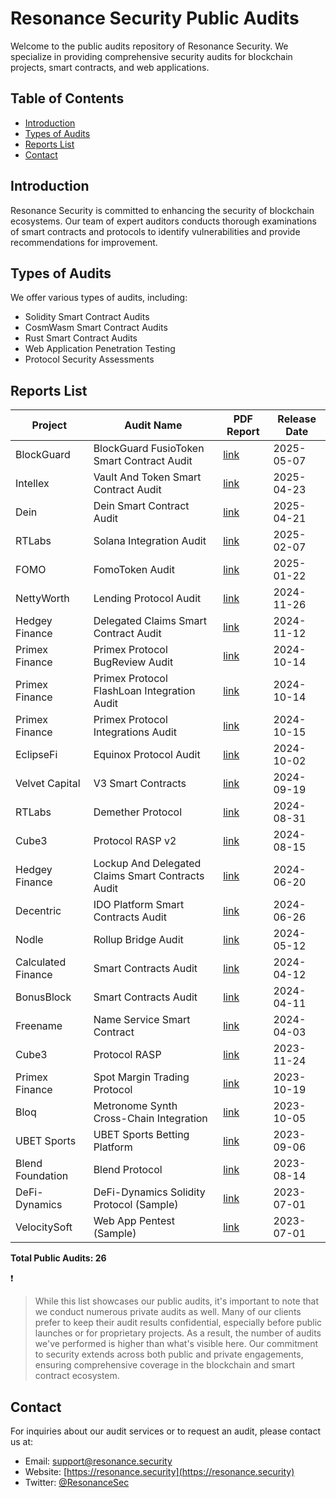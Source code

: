 # Resonance Security Public Audits

Welcome to the public audits repository of Resonance Security. We specialize in providing comprehensive security audits for blockchain projects, smart contracts, and web applications.

## Table of Contents

- [Introduction](#introduction)
- [Types of Audits](#types-of-audits)
- [Reports List](#reports-list)
- [Contact](#contact)

## Introduction

Resonance Security is committed to enhancing the security of blockchain ecosystems. Our team of expert auditors conducts thorough examinations of smart contracts and protocols to identify vulnerabilities and provide recommendations for improvement.

## Types of Audits

We offer various types of audits, including:

- Solidity Smart Contract Audits
- CosmWasm Smart Contract Audits
- Rust Smart Contract Audits
- Web Application Penetration Testing
- Protocol Security Assessments

## Reports List

| Project            | Audit Name                                        | PDF Report                                                                                                                                             | Release Date |
| ------------------ | ------------------------------------------------- | ------------------------------------------------------------------------------------------------------------------------------------------------------ | ------------ |
| BlockGuard         | BlockGuard FusioToken Smart Contract Audit        | [link](https://github.com/ResonanceCybersecurity/audits/blob/main/Solidity%20Smart%20Contract%20Audits/Audit_Report_BLKG-TOK_FINAL_21.pdf)             | 2025-05-07   |
| Intellex           | Vault And Token Smart Contract Audit              | [link](https://github.com/ResonanceCybersecurity/audits/blob/main/Rust%20Smart%20Contract%20Audits/Audit_Report_ITLX-VTK_FINAL_21.pdf)                 | 2025-04-23   |
| Dein               | Dein Smart Contract Audit                         | [link](https://github.com/ResonanceCybersecurity/audits/blob/main/Solidity%20Smart%20Contract%20Audits/Audit_Report_DEIN-INS_FINAL_21.pdf)             | 2025-04-21   |
| RTLabs             | Solana Integration Audit                          | [link](https://github.com/ResonanceCybersecurity/audits/blob/main/Rust%20Smart%20Contract%20Audits/Audit_Report_DMTH-SOL_FINAL_21.pdf)                 | 2025-02-07   |
| FOMO               | FomoToken Audit                                   | [link](https://github.com/ResonanceCybersecurity/audits/blob/main/Solidity%20Smart%20Contract%20Audits/Audit_Report_FOMO-FOM_FINAL_21.pdf)             | 2025-01-22   |
| NettyWorth         | Lending Protocol Audit                            | [link](https://github.com/ResonanceCybersecurity/audits/blob/main/Solidity%20Smart%20Contract%20Audits/Audit_Report_NTYW-LEN_FINAL_22.pdf)             | 2024-11-26   |
| Hedgey Finance     | Delegated Claims Smart Contract Audit             | [link](https://github.com/ResonanceCybersecurity/audits/blob/main/Solidity%20Smart%20Contract%20Audits/Audit_Report_HDGY-DLG_FINAL_21.pdf)             | 2024-11-12   |
| Primex Finance     | Primex Protocol BugReview Audit                   | [link](https://github.com/ResonanceCybersecurity/audits/blob/main/Solidity%20Smart%20Contract%20Audits/Audit_Report_PRMX-BUG_FINAL_21.pdf)             | 2024-10-14   |
| Primex Finance     | Primex Protocol FlashLoan Integration Audit       | [link](https://github.com/ResonanceCybersecurity/audits/blob/main/Solidity%20Smart%20Contract%20Audits/Audit_Report_PRMX-FLI_FINAL_21.pdf)             | 2024-10-14   |
| Primex Finance     | Primex Protocol Integrations Audit                | [link](https://github.com/ResonanceCybersecurity/audits/blob/main/Solidity%20Smart%20Contract%20Audits/Audit_Report_PRMX-TPI_FINAL_22.pdf)             | 2024-10-15   |
| EclipseFi          | Equinox Protocol Audit                            | [link](https://github.com/ResonanceCybersecurity/audits/blob/main/Solidity%20Smart%20Contract%20Audits/Audit_Report_ECLIP-EQN_FINAL_2.1.pdf)           | 2024-10-02   |
| Velvet Capital     | V3 Smart Contracts                                | [link](https://github.com/ResonanceCybersecurity/audits/blob/main/Solidity%20Smart%20Contract%20Audits/Audit_Report_VLVT-V3C_FINAL_21.pdf)             | 2024-09-19   |
| RTLabs             | Demether Protocol                                 | [link](https://github.com/ResonanceCybersecurity/audits/blob/main/Solidity%20Smart%20Contract%20Audits/Audit_Report_DMTH-PRO_FINAL_20.pdf)             | 2024-08-31   |
| Cube3              | Protocol RASP v2                                  | [link](https://github.com/ResonanceCybersecurity/audits/blob/main/Solidity%20Smart%20Contract%20Audits/Audit_Report_CUBE-RSP_FINAL_21.pdf)             | 2024-08-15   |
| Hedgey Finance     | Lockup And Delegated Claims Smart Contracts Audit | [link](https://github.com/ResonanceCybersecurity/audits/blob/main/Solidity%20Smart%20Contract%20Audits/Audit_Report_HDGY-LKP_FINAL_21.pdf)             | 2024-06-20   |
| Decentric          | IDO Platform Smart Contracts Audit        | [link](https://github.com/ResonanceCybersecurity/audits/blob/main/Solidity%20Smart%20Contract%20Audits/Audit_Report_DCEN-IDO_PUBLIC_20.pdf)             | 2024-06-26   |
| Nodle              | Rollup Bridge Audit                               | [link](https://github.com/ResonanceCybersecurity/audits/blob/main/Other/Audit_Report_NODL-RBR_FINAL_20.pdf)                                            | 2024-05-12   |
| Calculated Finance | Smart Contracts Audit                             | [link](https://github.com/ResonanceCybersecurity/audits/blob/main/CosmWasm%20Smart%20Contract%20Audits/Audit_Report_CALC-APW_PUBLIC_20.pdf)            | 2024-04-12   |
| BonusBlock         | Smart Contracts Audit                             | [link](https://github.com/ResonanceCybersecurity/audits/blob/main/Solidity%20Smart%20Contract%20Audits/Audit_Report_BBLK-SCA_PUBLIC_20.pdf)            | 2024-04-11   |
| Freename           | Name Service Smart Contract                       | [link](https://github.com/ResonanceCybersecurity/audits/blob/main/Solidity%20Smart%20Contract%20Audits/Audit_Report_FRNM-PRO_PUBLIC_20.pdf)            | 2024-04-03   |
| Cube3              | Protocol RASP                                     | [link](https://github.com/ResonanceCybersecurity/audits/blob/main/Solidity%20Smart%20Contract%20Audits/Audit_Report_CUBE-C3P_FINAL_20.pdf)             | 2023-11-24   |
| Primex Finance     | Spot Margin Trading Protocol                      | [link](https://github.com/ResonanceCybersecurity/audits/blob/main/Solidity%20Smart%20Contract%20Audits/Audit_Report_PRMX-TRP_FINAL_20.pdf)             | 2023-10-19   |
| Bloq               | Metronome Synth Cross-Chain Integration           | [link](https://github.com/ResonanceCybersecurity/audits/blob/main/Solidity%20Smart%20Contract%20Audits/Audit_Report_BLOQ-MSC_FINAL_20.pdf)             | 2023-10-05   |
| UBET Sports        | UBET Sports Betting Platform                      | [link](https://github.com/ResonanceCybersecurity/audits/blob/main/Solidity%20Smart%20Contract%20Audits/Audit_Report_UBET-SBP_FINAL_20.pdf)             | 2023-09-06   |
| Blend Foundation   | Blend Protocol                                    | [link](https://github.com/ResonanceCybersecurity/audits/blob/main/CosmWasm%20Smart%20Contract%20Audits/Audit_Report_BLEND-PRO_FINAL.pdf)               | 2023-08-14   |
| DeFi-Dynamics      | DeFi-Dynamics Solidity Protocol (Sample)          | [link](https://github.com/ResonanceCybersecurity/audits/blob/main/Samples/Solidity%20Smart%20Contract%20Audits/Audit_Report_DeFi-DY-SC01_FINAL_16.pdf) | 2023-07-01   |
| VelocitySoft       | Web App Pentest (Sample)                          | [link](https://github.com/ResonanceCybersecurity/audits/blob/main/Samples/Web%20App%20Audits/Audit_Report_VeloSoft-NightTrack-WEB01_FINAL_16.pdf)      | 2023-07-01   |

**Total Public Audits: 26**

❗️

> While this list showcases our public audits, it's important to note that we conduct numerous private audits as well. Many of our clients prefer to keep their audit results confidential, especially before public launches or for proprietary projects. As a result, the number of audits we've performed is higher than what's visible here. Our commitment to security extends across both public and private engagements, ensuring comprehensive coverage in the blockchain and smart contract ecosystem.

## Contact

For inquiries about our audit services or to request an audit, please contact us at:

- Email: [support@resonance.security](mailto:support@resonance.security)
- Website: [https://resonance.security](https://resonance.security)
- Twitter: [@ResonanceSec](https://twitter.com/ResonanceSec)
